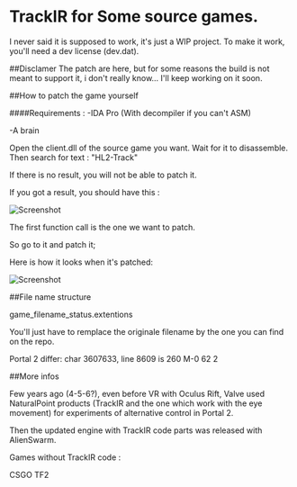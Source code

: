 TrackIR for Some source games.
===================



I never said it is supposed to work, it's just a WIP project.
To make it work, you'll need a dev license (dev.dat).


##Disclamer
The patch are here, but for some reasons the build is not meant to support it, i don't really know...
I'll keep working on it soon.


##How to patch the game yourself


####Requirements :
-IDA Pro (With decompiler if you can't ASM)

-A brain


Open the client.dll of the source game you want.
Wait for it to disassemble.
Then search for text : "HL2-Track"

If there is no result, you will not be able to patch it.

If you got a result, you should have this :


![Screenshot](http://puu.sh/kdalb/a9ae25bee3.png)


The first function call is the one we want to patch.

So go to it and patch it;

Here is how it looks when it's patched:

![Screenshot](http://puu.sh/kdahd/c61894431b.png)








##File name structure


game_filename_status.extentions


You'll just have to remplace the originale filename by the one you can find on the repo.

Portal 2
differ: char 3607633, line 8609 is 260 M-0  62 2



##More infos

Few years ago (4-5-6?), even before VR with Oculus Rift, Valve used NaturalPoint products (TrackIR and the one which work with the eye movement) for experiments of alternative control in Portal 2.

Then the updated engine with TrackIR code parts was released with AlienSwarm.


Games without TrackIR code :

CSGO
TF2
